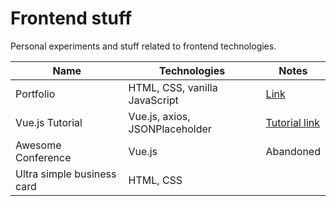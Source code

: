 # Frontend stuff
Personal experiments and stuff related to frontend technologies.

|Name|Technologies|Notes|
|-|-|-|
|Portfolio|HTML, CSS, vanilla JavaScript|[Link](https://szymonbednorz.com/2017/)|
|Vue.js Tutorial|Vue.js, axios, JSONPlaceholder|[Tutorial link](https://www.youtube.com/watch?v=Wy9q22isx3U)|
|Awesome Conference |Vue.js|Abandoned|
|Ultra simple business card | HTML, CSS||
